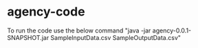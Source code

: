 # agency-code
To run the code 
use the below command
"java -jar agency-0.0.1-SNAPSHOT.jar SampleInputData.csv SampleOutputData.csv" 
